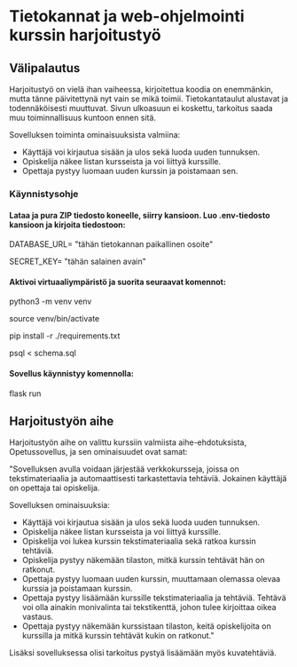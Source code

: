 # Tietokannat ja web-ohjelmointi kurssin harjoitustyö

## Välipalautus

Harjoitustyö on vielä ihan vaiheessa, kirjoitettua koodia on enemmänkin, mutta tänne päivitettynä nyt vain se mikä toimii. Tietokantataulut alustavat ja todennäköisesti muuttuvat. Sivun ulkoasuun ei koskettu, tarkoitus saada muu toiminnallisuus kuntoon ennen sitä.

Sovelluksen toiminta ominaisuuksista valmiina:
 - Käyttäjä voi kirjautua sisään ja ulos sekä luoda uuden tunnuksen.   
 - Opiskelija näkee listan kursseista ja voi liittyä kurssille.   
 - Opettaja pystyy luomaan uuden kurssin ja poistamaan sen.


### Käynnistysohje

#### Lataa ja pura ZIP tiedosto koneelle, siirry kansioon. Luo .env-tiedosto kansioon ja kirjoita tiedostoon:

DATABASE_URL= "tähän tietokannan paikallinen osoite"

SECRET_KEY= "tähän salainen avain"

#### Aktivoi virtuaaliympäristö ja suorita seuraavat komennot:

python3 -m venv venv

source venv/bin/activate

pip install -r ./requirements.txt

psql < schema.sql

#### Sovellus käynnistyy komennolla:

flask run


## Harjoitustyön aihe

Harjoitustyön aihe on valittu kurssiin valmiista aihe-ehdotuksista, Opetussovellus, ja sen ominaisuudet ovat samat:

"Sovelluksen avulla voidaan järjestää verkkokursseja, joissa on tekstimateriaalia ja automaattisesti tarkastettavia tehtäviä. Jokainen käyttäjä on opettaja tai opiskelija.

Sovelluksen ominaisuuksia:

- Käyttäjä voi kirjautua sisään ja ulos sekä luoda uuden tunnuksen.
- Opiskelija näkee listan kursseista ja voi liittyä kurssille.
- Opiskelija voi lukea kurssin tekstimateriaalia sekä ratkoa kurssin tehtäviä.
- Opiskelija pystyy näkemään tilaston, mitkä kurssin tehtävät hän on ratkonut.
- Opettaja pystyy luomaan uuden kurssin, muuttamaan olemassa olevaa kurssia ja poistamaan kurssin.
- Opettaja pystyy lisäämään kurssille tekstimateriaalia ja tehtäviä. Tehtävä voi olla ainakin monivalinta tai tekstikenttä, johon tulee kirjoittaa oikea vastaus.
- Opettaja pystyy näkemään kurssistaan tilaston, keitä opiskelijoita on kurssilla ja mitkä kurssin tehtävät kukin on ratkonut."

Lisäksi sovelluksessa olisi tarkoitus pystyä lisäämään myös kuvatehtäviä.

